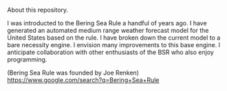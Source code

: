 About this repository.

I was introducted to the Bering Sea Rule a handful of years ago.
I have generated an automated medium range weather forecast model for the United States based on the rule.
I have broken down the current model to a bare necessity engine.
I envision many improvements to this base engine. 
I anticipate collaboration with other enthusiasts of the BSR who also enjoy programming.

(Bering Sea Rule was founded by Joe Renken)
https://www.google.com/search?q=Bering+Sea+Rule
